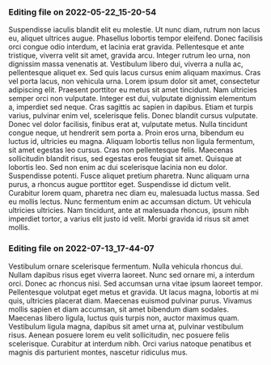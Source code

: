 

### Editing file on 2022-05-22_15-20-54

Suspendisse iaculis blandit elit eu molestie. Ut nunc diam, rutrum non lacus eu, aliquet ultrices augue. Phasellus lobortis tempor eleifend. Donec facilisis orci congue odio interdum, et lacinia erat gravida. Pellentesque et ante tristique, viverra velit sit amet, gravida arcu. Integer rutrum leo urna, non dignissim massa venenatis at. Vestibulum libero dui, viverra a nulla ac, pellentesque aliquet ex. Sed quis lacus cursus enim aliquam maximus. Cras vel porta lacus, non vehicula urna. Lorem ipsum dolor sit amet, consectetur adipiscing elit. Praesent porttitor eu metus sit amet tincidunt.
Nam ultricies semper orci non vulputate. Integer est dui, vulputate dignissim elementum a, imperdiet sed neque. Cras sagittis ac sapien in dapibus. Etiam et turpis varius, pulvinar enim vel, scelerisque felis. Donec blandit cursus vulputate. Donec vel dolor facilisis, finibus erat at, vulputate metus. Nulla tincidunt congue neque, ut hendrerit sem porta a.
Proin eros urna, bibendum eu luctus id, ultricies eu magna. Aliquam lobortis tellus non ligula fermentum, sit amet egestas leo cursus. Cras non pellentesque felis. Maecenas sollicitudin blandit risus, sed egestas eros feugiat sit amet. Quisque at lobortis leo. Sed non enim ac dui scelerisque lacinia non eu dolor. Suspendisse potenti. Fusce aliquet pretium pharetra. Nunc aliquam urna purus, a rhoncus augue porttitor eget. Suspendisse id dictum velit. Curabitur lorem quam, pharetra nec diam eu, malesuada luctus massa. Sed eu mollis lectus. Nunc fermentum enim ac accumsan dictum. Ut vehicula ultricies ultricies. Nam tincidunt, ante at malesuada rhoncus, ipsum nibh imperdiet tortor, a varius elit justo id velit. Morbi gravida id risus sit amet mollis.




### Editing file on 2022-07-13_17-44-07

Vestibulum ornare scelerisque fermentum. Nulla vehicula rhoncus dui. Nullam dapibus risus eget viverra laoreet. Nunc sed ornare mi, a interdum orci. Donec ac rhoncus nisi. Sed accumsan urna vitae ipsum laoreet tempor. Pellentesque volutpat eget metus et gravida. Ut lacus magna, lobortis at mi quis, ultricies placerat diam. Maecenas euismod pulvinar purus. Vivamus mollis sapien et diam accumsan, sit amet bibendum diam sodales. Maecenas libero ligula, luctus quis turpis non, auctor maximus quam. Vestibulum ligula magna, dapibus sit amet urna at, pulvinar vestibulum risus. Aenean posuere lorem eu velit sollicitudin, nec posuere felis scelerisque. Curabitur at interdum nibh. Orci varius natoque penatibus et magnis dis parturient montes, nascetur ridiculus mus.


